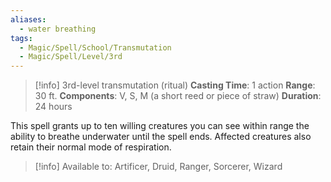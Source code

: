 ```yaml
---
aliases:
  - water breathing
tags:
  - Magic/Spell/School/Transmutation
  - Magic/Spell/Level/3rd
---
```

>[!info]
>3rd-level transmutation (ritual)
>**Casting Time**: 1 action
>**Range**: 30 ft.
>**Components**: V, S, M (a short reed or piece of straw)
>**Duration**: 24 hours

This spell grants up to ten willing creatures you can see within range the ability to breathe underwater until the spell ends. Affected creatures also retain their normal mode of respiration.<br>
>[!info] Available to:
>Artificer, Druid, Ranger, Sorcerer, Wizard